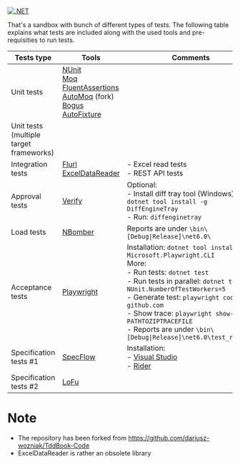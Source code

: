 [![.NET](https://github.com/dariusz-wozniak/TestsAreFun/actions/workflows/dotnet.yml/badge.svg)](https://github.com/dariusz-wozniak/TestsAreFun/actions/workflows/dotnet.yml)

That's a sandbox with bunch of different types of tests. The following table explains what tests are included along with the used tools and pre-requisities to run tests.

| Tests type |  Tools  | Comments  |
|---|---|---|
|  Unit tests | [NUnit](https://nunit.org/)<br/>[Moq](https://github.com/moq/moq4)<br />[FluentAssertions](https://fluentassertions.com/)<br />[AutoMoq](https://github.com/dariusz-wozniak/AutoMoq) (fork)<br />[Bogus](https://github.com/bchavez/Bogus)<br />[AutoFixture](https://github.com/AutoFixture/AutoFixture)   |   |
|  Unit tests (multiple target frameworks) |
|  Integration tests |  [Flurl](https://flurl.dev/)<br />[ExcelDataReader](https://github.com/ExcelDataReader/ExcelDataReader) |  - Excel read tests<br />- REST API tests |
| Approval tests  | [Verify](https://github.com/VerifyTests/Verify)  |   Optional:<br />- Install diff tray tool (Windows): `dotnet tool install -g DiffEngineTray`<br />- Run: `diffenginetray`
| Load tests | [NBomber](https://nbomber.com/) | Reports are under `\bin\[Debug\|Release]\net6.0\`
| Acceptance tests | [Playwright](https://playwright.dev/) | Installation: `dotnet tool install -g Microsoft.Playwright.CLI`<br />More:<br />- Run tests: `dotnet test`<br />- Run tests in parallel: `dotnet test -- NUnit.NumberOfTestWorkers=5`<br />- Generate test: `playwright codegen github.com`<br />- Show trace: `playwright show-trace PATHTOZIPTRACEFILE`<br />- Reports are under `\bin\[Debug\|Release]\net6.0\test_reports`
| Specification tests #1 | [SpecFlow](https://specflow.org/) | Installation:<br />- [Visual Studio](https://docs.specflow.org/projects/specflow/en/latest/visualstudio/visual-studio-installation.html)<br />- [Rider](https://docs.specflow.org/projects/specflow/en/latest/Rider/rider-installation.html)
| Specification tests #2 | [LoFu](https://github.com/hlaueriksson/LoFuUnit)

# Note
- The repository has been forked from https://github.com/dariusz-wozniak/TddBook-Code
- ExcelDataReader is rather an obsolete library
